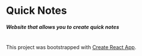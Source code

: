 # Quick Notes
##### Website that allows you to create quick notes
#


This project was bootstrapped with [Create React App](https://github.com/facebook/create-react-app).

